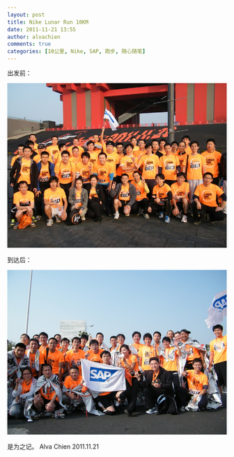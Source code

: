 ```yaml
---
layout: post
title: Nike Lunar Run 10KM
date: 2011-11-21 13:55
author: alvachien
comments: true
categories: [10公里, Nike, SAP, 跑步, 随心随笔]
---
```

出发前：

![出发前，中国馆](/assets/uploads/2011/11/DSCF1240-Small.jpg)

到达后：

![到达后，东方体育中心](/assets/uploads/2011/11/DSCF1307-Small.jpg)


是为之记。
Alva Chien
2011.11.21
